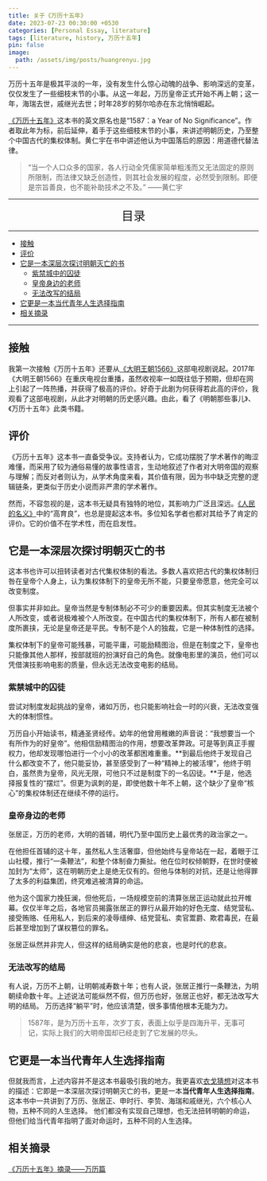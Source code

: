 ```yaml
---
title: 关于《万历十五年》
date: 2023-07-23 00:30:00 +0530
categories: [Personal Essay, literature]
tags: [literature, history, 万历十五年]
pin: false
image:
  path: /assets/img/posts/huangrenyu.jpg
---
```



万历十五年是极其平淡的一年，没有发生什么惊心动魄的战争、影响深远的变革，仅仅发生了一些细枝末节的小事。从这一年起，万历皇帝正式开始不再上朝；这一年，海瑞去世，戚继光去世；时年28岁的努尔哈赤在东北悄悄崛起。

[《万历十五年》](https://baike.baidu.com/item/%E4%B8%87%E5%8E%86%E5%8D%81%E4%BA%94%E5%B9%B4/83205)这本书的英文原名也是“1587：a Year of No Significance”。作者取此年为标，前后延伸，着手于这些细枝末节的小事，来讲述明朝历史，乃至整个中国古代的集权体制。黄仁宇在书中讲述他认为中国落后的原因：用道德代替法律。

> “当一个人口众多的国家，各人行动全凭儒家简单粗浅而又无法固定的原则所限制，而法律又缺乏创造性，则其社会发展的程度，必然受到限制。即便是宗旨善良，也不能补助技术之不及。” ——黄仁宇


---
<center><font size='5'> 目录 </font></center>

---

<!-- TOC -->
  * [接触](#接触)
  * [评价](#评价)
  * [它是一本深层次探讨明朝灭亡的书](#它是一本深层次探讨明朝灭亡的书)
    * [紫禁城中的囚徒](#紫禁城中的囚徒)
    * [皇帝身边的老师](#皇帝身边的老师)
    * [无法改写的结局](#无法改写的结局)
  * [它更是一本当代青年人生选择指南](#它更是一本当代青年人生选择指南)
  * [相关摘录](#相关摘录)
<!-- TOC -->

---



## 接触
我第一次接触《万历十五年》还要从[《大明王朝1566》](https://baike.baidu.com/item/%E5%A4%A7%E6%98%8E%E7%8E%8B%E6%9C%9D1566%E5%98%89%E9%9D%96%E4%B8%8E%E6%B5%B7%E7%91%9E/185646)这部电视剧说起。2017年《大明王朝1566》在重庆电视台重播，虽然收视率一如既往低于预期，但却在网上引起了一阵热播，并获得了极高的评价。好奇于此剧为何获得若此高的评价，我观看了这部电视剧，从此才对明朝的历史感兴趣。由此，看了《明朝那些事儿》、《万历十五年》此类书籍。

## 评价

《万历十五年》这本书一直备受争议。支持者认为，它成功摆脱了学术著作的晦涩难懂，而采用了较为通俗易懂的故事性语言，生动地叙述了作者对大明帝国的观察与理解；而反对者则认为，从学术角度来看，其价值有限，因为书中缺乏完整的逻辑链条，更类似于历史小说而非严肃的学术著作。

然而，不容忽视的是，这本书无疑具有独特的地位，其影响力广泛且深远。[《人民的名义》](https://baike.baidu.com/item/%E4%BA%BA%E6%B0%91%E7%9A%84%E5%90%8D%E4%B9%89/17545218)中的“高育良”，也总是提起这本书。多位知名学者也都对其给予了肯定的评价。它的价值不在学术性，而在启发性。


## 它是一本深层次探讨明朝灭亡的书

这本书也许可以扭转读者对古代集权体制的看法。多数人喜欢把古代的集权体制归咎在皇帝个人身上，认为集权体制下的皇帝无所不能，只要皇帝愿意，他完全可以改变制度。

但事实并非如此。皇帝当然是专制体制必不可少的重要因素。但其实制度无法被个人所改变，或者说极难被个人所改变。在中国古代的集权体制下，所有人都在被制度所裹挟，无论是皇帝还是平民。专制不是个人的独裁，它是一种体制性的选择。

集权体制下的皇帝可能残暴，可能平庸，可能励精图治，但是在制度之下，皇帝也只能像其他人那样，按部就班的扮演好自己的角色。就像电影里的演员，他们可以凭借演技影响电影的质量，但永远无法改变电影的结局。

### 紫禁城中的囚徒

尝试对制度发起挑战的皇帝，诸如万历，也只能影响社会一时的兴衰，无法改变强大的体制惯性。

万历自小开始读书，精通圣贤经传。幼年的他曾用稚嫩的声音说：“我想要当一个有所作为的好皇帝”。他相信励精图治的作用，想要改革弊政。可是等到真正手握权力，他却发现哪怕进行一个小小的改革都困难重重。**到最后他终于发现自己什么都改变不了，他只能妥协，甚至感受到了一种“精神上的被活埋”，他终于明白，虽然贵为皇帝，风光无限，可他只不过是制度下的一名囚徒。**于是，他选择报复性的“摆烂”。但更为讽刺的是，即使他数十年不上朝，这个缺少了皇帝“核心”的集权体制还在继续不停的运行。

### 皇帝身边的老师

张居正，万历的老师，大明的首辅，明代乃至中国历史上最优秀的政治家之一。

在他担任首辅的这十年，虽然私人生活奢靡，但他始终与皇帝站在一起，着眼于江山社稷，推行“一条鞭法”，和整个体制奋力撕扯。他在位时权倾朝野，在世时便被加封为“太师”，这在明朝历史上是绝无仅有的。但他与体制的对抗，还是让他得罪了太多的利益集团，终究难逃被清算的命运。

他为这个国家力挽狂澜，但他死后，一场规模空前的清算张居正运动就此拉开帷幕。仅仅半年之后，各地官员揭露张居正的罪行从最开始的好色无度、结党营私、接受贿赂、任用私人，到后来的凌辱缙绅、结党营私、卖官鬻爵、欺君毒民，在最后甚至增加到了谋权篡位的罪名。

张居正纵然并非完人，但这样的结局确实是他的悲哀，也是时代的悲哀。


### 无法改写的结局

有人说，万历不上朝，让明朝减寿数十年；也有人说，张居正推行一条鞭法，为明朝续命数十年。上述说法可能纵然不假，但万历也好，张居正也好，都无法改写大明的结局。
万历选择“躺平”时，他应该清楚，很多事情他根本无能为力。

>1587年，是为万历十五年，次岁丁亥，表面上似乎是四海升平，无事可记，实际上我们的大明帝国却已经走到了它发展的尽头。

## 它更是一本当代青年人生选择指南
但就我而言，上述内容并不是这本书最吸引我的地方。我更喜欢[衣戈猜想](https://space.bilibili.com/170948267)对这本书的描述：它即是一本深层次探讨明朝灭亡的书，更是一本**当代青年人生选择指南**。这本书中一共讲到了万历、张居正、申时行、李贽、海瑞和戚继光，六个核心人物，五种不同的人生选择。 他们都没有实现自己理想，也无法扭转明朝的命运，但他们给当代青年指明了面对命运时，五种不同的人生选择。


## 相关摘录

[《万历十五年》摘录——万历篇](/posts/万历十五年-摘录-万历篇/)


